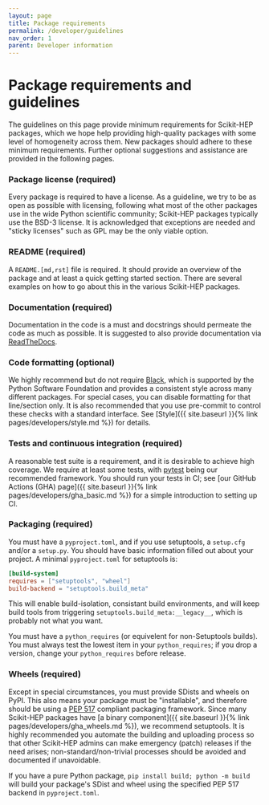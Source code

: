 ```yaml
---
layout: page
title: Package requirements
permalink: /developer/guidelines
nav_order: 1
parent: Developer information
---
```


# Package requirements and guidelines

The guidelines on this page provide minimum requirements for Scikit-HEP
packages, which we hope help providing high-quality packages with some level of
homogeneity across them.  New packages should adhere to these minimum
requirements. Further optional suggestions and assistance are provided in the
following pages.

### Package license (required)

Every package is required to have a license.  As a guideline, we try to be as
open as possible with licensing, following what most of the other packages use
in the wide Python scientific community; Scikit-HEP packages typically use the
BSD-3 license.  It is acknowledged that exceptions are needed and "sticky
licenses" such as GPL may be the only viable option.

### README (required)

A `README.[md,rst]` file is required.  It should provide an overview of the
package and at least a quick getting started section.  There are several
examples on how to go about this in the various Scikit-HEP packages.

### Documentation (required)

Documentation in the code is a must and  docstrings should permeate the code as
much as possible.  It is suggested to also provide documentation via
[ReadTheDocs][].

### Code formatting (optional)

We highly recommend but do not require [Black][], which is supported by the
Python Software Foundation and provides a consistent style across many
different packages. For special cases, you can disable formatting for that
line/section only. It is also recommended that you use pre-commit to control
these checks with a standard interface. See [Style]({{ site.baseurl }}{% link
pages/developers/style.md %}) for details.

### Tests and continuous integration (required)

A reasonable test suite is a requirement, and it is desirable to achieve high
coverage.  We require at least some tests, with [pytest][] being our recommended framework.
You should run your tests in CI; see [our GitHub Actions (GHA) page]({{ site.baseurl }}{% link
pages/developers/gha_basic.md %}) for a simple introduction to setting up CI.

### Packaging (required)

You must have a `pyproject.toml`, and if you use setuptools, a `setup.cfg` and/or a `setup.py`.
You should have basic information filled out about your project. A minimal `pyproject.toml` for
setuptools is:

```toml
[build-system]
requires = ["setuptools", "wheel"]
build-backend = "setuptools.build_meta"
```

This will enable build-isolation, consistant build environments, and will keep build tools from
triggering `setuptools.build_meta:__legacy__`, which is probably not what you want.

You must have a `python_requires` (or equivelent for non-Setuptools builds). You must always
test the lowest item in your `python_requires`; if you drop a version, change your `python_requires`
before release.

### Wheels (required)

Except in special circumstances, you must provide SDists and wheels on PyPI.
This also means your package must be "installable", and therefore should be
using a [PEP 517][] compliant packaging framework. Since many Scikit-HEP packages
have [a binary component]({{ site.baseurl }}{% link
pages/developers/gha_wheels.md %}), we recommend setuptools. It is highly recommended you
automate the building and uploading process so that other Scikit-HEP admins can
make emergency (patch) releases if the need arises; non-standard/non-trivial
processes should be avoided and documented if unavoidable.

If you have a pure Python package, `pip install build; python -m build` will build your
package's SDist and wheel using the specified PEP 517 backend in `pyproject.toml`.


[Black]: https://black.readthedocs.io/en/latest/
[ReadTheDocs]: https://readthedocs.org/
[pytest]: https://docs.pytest.org/
[PEP 517]: https://www.python.org/dev/peps/pep-0517/
